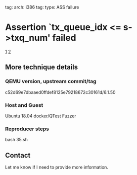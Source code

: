tag: arch: i386
tag: type: ASS failure

# Assertion `tx_queue_idx <= s->txq_num' failed

[1](https://www.mail-archive.com/qemu-devel@nongnu.org/msg824272.html)
[2](https://gitlab.com/qemu-project/qemu/-/commit/6a932c4ed8748b08c58c)
## More technique details

### QEMU version, upstream commit/tag
c52d69e7dbaaed0ffdef8125e79218672c30161d/6.1.50

### Host and Guest
Ubuntu 18.04 docker/QTest Fuzzer

### Reproducer steps

bash 35.sh
## Contact

Let me know if I need to provide more information.
